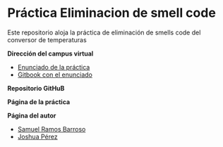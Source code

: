 # Práctica Eliminacion de smell code

Este repositorio aloja la práctica de eliminación de smells code del conversor de temperaturas

**Dirección del campus virtual**

* [Enunciado de la práctica](https://campusvirtual.ull.es/1516/mod/page/view.php?id=180154)
* [Gitbook con el enunciado](https://www.gitbook.com/book/casianorodriguezleon/pl1516/details)

**Repositorio GitHuB**


**Página de la práctica**


**Página del autor**

* [Samuel Ramos Barroso](http://losnen.github.io/)
* [Joshua Pérez](http://joshuape.github.io/)
